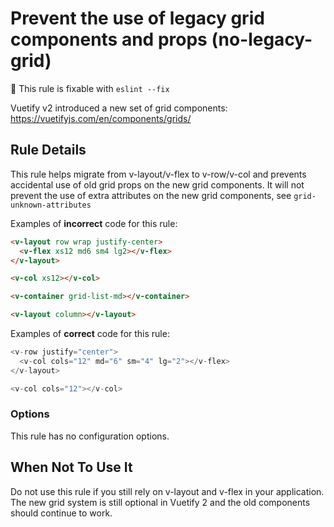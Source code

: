 # Prevent the use of legacy grid components and props (no-legacy-grid)

:wrench: This rule is fixable with `eslint --fix`

Vuetify v2 introduced a new set of grid components: https://vuetifyjs.com/en/components/grids/

## Rule Details

This rule helps migrate from v-layout/v-flex to v-row/v-col and prevents accidental use of old grid props on the new grid components. It will not prevent the use of extra attributes on the new grid components, see `grid-unknown-attributes`

Examples of **incorrect** code for this rule:

```html
<v-layout row wrap justify-center>
  <v-flex xs12 md6 sm4 lg2></v-flex>
</v-layout>

<v-col xs12></v-col>

<v-container grid-list-md></v-container>

<v-layout column></v-layout>
```

Examples of **correct** code for this rule:

```js
<v-row justify="center">
  <v-col cols="12" md="6" sm="4" lg="2"></v-flex>
</v-layout>

<v-col cols="12"></v-col>
```

### Options

This rule has no configuration options.

## When Not To Use It

Do not use this rule if you still rely on v-layout and v-flex in your application. The new grid system is still optional in Vuetify 2 and the old components should continue to work.

